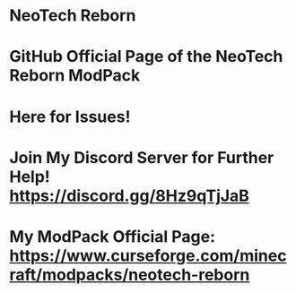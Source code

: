 # NeoTech Reborn
# GitHub Official Page of the NeoTech Reborn ModPack
# Here for Issues!
# Join My Discord Server for Further Help! https://discord.gg/8Hz9qTjJaB
# My ModPack Official Page: https://www.curseforge.com/minecraft/modpacks/neotech-reborn
